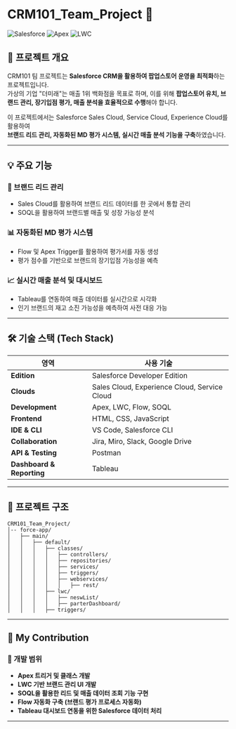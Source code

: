 # CRM101_Team_Project 🚀  

![Salesforce](https://img.shields.io/badge/Salesforce-00A1E0?style=flat&logo=Salesforce&logoColor=white)
![Apex](https://img.shields.io/badge/Apex-009EDB?style=flat&logo=Salesforce&logoColor=white)
![LWC](https://img.shields.io/badge/LWC-FF9900?style=flat&logo=Lightning&logoColor=white)

## 📌 프로젝트 개요  
CRM101 팀 프로젝트는 **Salesforce CRM을 활용하여 팝업스토어 운영을 최적화**하는 프로젝트입니다.  
가상의 기업 "더미래"는 매출 1위 백화점을 목표로 하며, 이를 위해 **팝업스토어 유치, 브랜드 관리, 장기입점 평가, 매출 분석을 효율적으로 수행**해야 합니다.  

이 프로젝트에서는 Salesforce Sales Cloud, Service Cloud, Experience Cloud를 활용하여  
**브랜드 리드 관리, 자동화된 MD 평가 시스템, 실시간 매출 분석 기능을 구축**하였습니다.  

---

## 💡 주요 기능  
### 🎯 브랜드 리드 관리  
- Sales Cloud를 활용하여 브랜드 리드 데이터를 한 곳에서 통합 관리  
- SOQL을 활용하여 브랜드별 매출 및 성장 가능성 분석  

### 📊 자동화된 MD 평가 시스템  
- Flow 및 Apex Trigger를 활용하여 평가서를 자동 생성  
- 평가 점수를 기반으로 브랜드의 장기입점 가능성을 예측  

### 📈 실시간 매출 분석 및 대시보드  
- Tableau를 연동하여 매출 데이터를 실시간으로 시각화  
- 인기 브랜드의 재고 소진 가능성을 예측하여 사전 대응 가능  

---

## 🛠 기술 스택 (Tech Stack)
| 영역       | 사용 기술 |
|------------|--------------------------------|
| **Edition** | Salesforce Developer Edition |
| **Clouds** | Sales Cloud, Experience Cloud, Service Cloud|
| **Development** | Apex, LWC, Flow, SOQL |
| **Frontend** | HTML, CSS, JavaScript |
| **IDE & CLI** | VS Code, Salesforce CLI |
| **Collaboration** | Jira, Miro, Slack, Google Drive |
| **API & Testing** | Postman |
| **Dashboard & Reporting** | Tableau |

---

## 📂 프로젝트 구조  
```
CRM101_Team_Project/
│-- force-app/
│   ├── main/
│   │   ├── default/
│   │   │   ├── classes/
│   │   │   │   ├── controllers/
│   │   │   │   ├── repositories/
│   │   │   │   ├── services/
│   │   │   │   ├── triggers/
│   │   │   │   ├── webservices/
│   │   │   │   │   ├── rest/
│   │   │   ├── lwc/
│   │   │   │   ├── neswList/
│   │   │   │   ├── parterDashboard/
│   │   │   ├── triggers/
```
---

## 📌 My Contribution  
### 🔹 개발 범위  
- **Apex 트리거 및 클래스 개발**  
- **LWC 기반 브랜드 관리 UI 개발**  
- **SOQL을 활용한 리드 및 매출 데이터 조회 기능 구현**  
- **Flow 자동화 구축 (브랜드 평가 프로세스 자동화)**  
- **Tableau 대시보드 연동을 위한 Salesforce 데이터 처리**  

---
